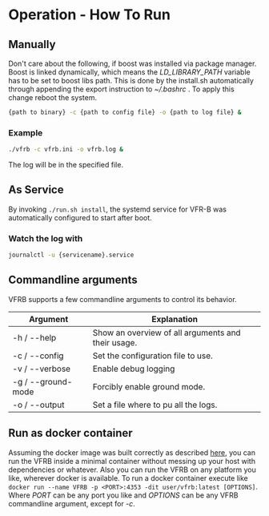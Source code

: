 # Operation - How To Run

## Manually

Don't care about the following, if boost was installed via package manager.
Boost is linked dynamically, which means the *LD_LIBRARY_PATH* variable has to be set to boost libs path.
This is done by the install.sh automatically through appending the export instruction to *~/.bashrc* .
To apply this change reboot the system.

```bash
{path to binary} -c {path to config file} -o {path to log file} &
```

### Example

```bash
./vfrb -c vfrb.ini -o vfrb.log &
```

The log will be in the specified file.

## As Service

By invoking `./run.sh install`, the systemd service for VFR-B was automatically configured to start after boot.

### Watch the log with

```bash
journalctl -u {servicename}.service
```

## Commandline arguments

VFRB supports a few commandline arguments to control its behavior.

| Argument | Explanation |
| -- | -- |
|-h / --help| Show an overview of all arguments and their usage.|
|-c / --config | Set the configuration file to use.|
|-v / --verbose| Enable debug logging |
|-g / --ground-mode| Forcibly enable ground mode. |
|-o / --output| Set a file where to pu all the logs. |

## Run as docker container

Assuming the docker image was built correctly as described [here](installation.md),
you can run the VFRB inside a minimal container without messing up your host with dependencies or whatever.
Also you can run the VFRB on any platform you like, wherever docker is available.
To run a docker container execute like `docker run --name VFRB -p <PORT>:4353 -dit user/vfrb:latest [OPTIONS]`.
Where *PORT* can be any port you like and *OPTIONS* can be any VFRB commandline argument, except for *-c*.
